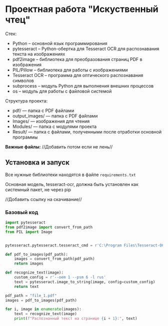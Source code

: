 # Проектная работа "Искуственный чтец"

Стек: 
* Python – основной язык программирования
* pytesseract – Python-обертка для Tesseract OCR для распознавания текста на изображениях
* pdf2image – библиотека для преобразования страниц PDF в изображения
* PIL/Pillow – библиотека для работы с изображениями
* Tesseract OCR – программа для оптического распознавания символов
* subprocess – модуль Python для выполнения внешних процессов
* os – модуль для работы с файловой системой

Структура проекта:
- pdf/ — папка с PDF файлами
- output_images/ — папка с PDF файлами
- Images/ — изображения для чтения
- Modules/ — папка с модулями проекта
- Result/ — папка с файлами, полученными после отработки основной программы

**Важные файлы:**
//Добавить потом если не лень//

## Установка и запуск
Все нужные библиотеки находятся в файле `requirements.txt`

Основная модель, tesseract-ocr, должна быть установлен как системный пакет, не через pip

//Добавить ссылку на скачивание//

### Базовый код

```python
import pytesseract
from pdf2image import convert_from_path
from PIL import Image


pytesseract.pytesseract.tesseract_cmd = r'C:\Program Files\Tesseract-OCR\tesseract.exe'

def pdf_to_images(pdf_path):
    images = convert_from_path(pdf_path)
    return images

def recognize_text(image):
    custom_config = r'--oem 1 --psm 6 -l rus'
    text = pytesseract.image_to_string(image, config=custom_config)
    return text

pdf_path = "file_1.pdf"
images = pdf_to_images(pdf_path)

for i, image in enumerate(images):
    text = recognize_text(image)
    print(f"Распознанный текст на странице {i + 1}:", text)

```

